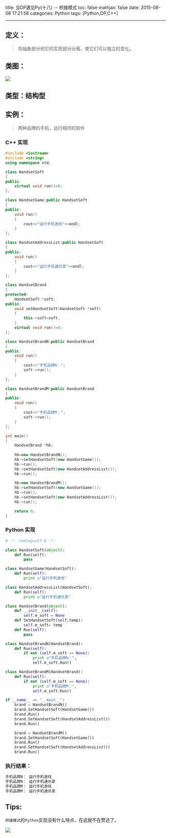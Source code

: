 title: 当DP遇见Py(十八) -- 桥接模式
toc: false
mathjax: false
date: 2015-08-08 17:21:58
categories: Python
tags: [Python,DP,C++]

---

## 定义：

> 将抽象部分和它的实现部分分离，使它们可以独立的变化。

## 类图：

![](http://78rbbi.com1.z0.glb.clouddn.com/bridge.png)

## 类型：结构型

## 实例：

> 两种品牌的手机，运行相同的软件

<!-- more -->

### C++ 实现

```C++
#include <iostream>
#include <string>
using namespace std;

class HandsetSoft
{
public:
    virtual void run()=0;
};

class HandsetGame:public HandsetSoft
{
public:
    void run()
    {
        cout<<"运行手机游戏"<<endl;
    }
};

class HandsetAddressList:public HandsetSoft
{
public:
    void run()
    {
        cout<<"运行手机通讯录"<<endl;
    }
};

class HandsetBrand
{
protected:
    HandsetSoft *soft;
public:
    void setHandsetSoft(HandsetSoft *soft)
    {
        this->soft=soft;
    }
    virtual void run()=0;
};

class HandsetBrandN:public HandsetBrand
{
public:
    void run()
    {
        cout<<"手机品牌N：";
        soft->run();
    }
};

class HandsetBrandM:public HandsetBrand
{
public:
    void run()
    {
        cout<<"手机品牌M：";
        soft->run();
    }
};

int main()
{
    HandsetBrand *hb;
    
    hb=new HandsetBrandN();
    hb->setHandsetSoft(new HandsetGame());
    hb->run();
    hb->setHandsetSoft(new HandsetAddressList());
    hb->run();

    hb=new HandsetBrandM();
    hb->setHandsetSoft(new HandsetGame());
    hb->run();
    hb->setHandsetSoft(new HandsetAddressList());
    hb->run();

    return 0;
}
```

### Python 实现

```python
# -*- coding=utf-8 -*-

class HandsetSoft(object):
    def Run(self):
        pass

class HandsetGame(HandsetSoft):
    def Run(self):
        print u"运行手机游戏"

class HandsetAddressList(HandsetSoft):
    def Run(self):
        print u"运行手机通讯录"

class HandsetBrand(object):
    def __init__(self):
        self.m_soft = None
    def SetHandsetSoft(self,temp):
        self.m_soft= temp
    def Run(self):
        pass

class HandsetBrandN(HandsetBrand):
    def Run(self):
        if not (self.m_soft == None):
            print u"手机品牌N：",
            self.m_soft.Run()

class HandsetBrandM(HandsetBrand):
    def Run(self):
        if not (self.m_soft == None):
            print u"手机品牌M：",
            self.m_soft.Run()

if __name__ == "__main__":
    brand = HandsetBrandN()
    brand.SetHandsetSoft(HandsetGame())
    brand.Run()
    brand.SetHandsetSoft(HandsetAddressList())
    brand.Run()    

    brand = HandsetBrandM()
    brand.SetHandsetSoft(HandsetGame())
    brand.Run()
    brand.SetHandsetSoft(HandsetAddressList())
    brand.Run()    
```

### 执行结果：

```python
手机品牌N： 运行手机游戏
手机品牌N： 运行手机通讯录
手机品牌M： 运行手机游戏
手机品牌M： 运行手机通讯录
```

## Tips:

`桥接模式`的`Python`实现没有什么特点，在这就不在赘述了。

![](http://78rbbi.com1.z0.glb.clouddn.com/12VF55EP5Z-332S4.jpg)
